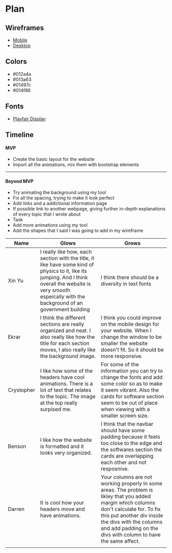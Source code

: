 # Plan

## Wireframes
* [Mobile]()
* [Desktop]()

## Colors
* #012a4a
* #013a63
* #01497c
* #014f86

## Fonts
* [Playfair Display](https://fonts.google.com/selection/embed)

## Timeline

#### MVP
* Create the basic layout for the website
* Import all the animations, mix them with bootstrap elements

---

#### Beyond MVP
* Try animating the background using my tool
* Fix all the spacing, trying to make it look perfect
* Add links and a addictional information page
* If possible link to another webpage, giving further in-depth explanations of every topic that I wrote about
* Task
* Add more animations using my tool
* Add the shapes that I said I was going to add in my wireframe











| Name | Glows | Grows |
| -------- | ------- | ------- |
|  Xin Yu | I really like how, each section with the title, it like have some kind of physics to it, like its jumping. And I think overall the website is very smooth espeically with the background of an government building  | I think there should be a diversity in text fonts
| Ekrar  | I  think the different sections are really organized and neat. I also really like how the title for each section moves, I also really like the background image.  | I think you could improve on the mobile design for your website. When I change the window to be smaller the website doesn't fit. So it should be more responsive.
|  Crystopher | I like how some of the headers have cool animations. There is a lot of text that relates to the topic. The image at the top really surpised me. | For some of the information you can try to change the fonts and add some color so as to make it seem vibrant. Also the cards for software section seem to be out of place when viewing with a smaller screen size.
|Benson|I like how the website is formatted and it looks very organized.|I think that the navbar should have some padding because it feels too close to the edge and the softwares section the cards are overlapping each other and not resposnive.
| Darren | It is cool how your headers move and have animations.  | Your columns are not working properly in some areas. The problem is likley that you added margin which columns don't calculate for. To fix this put another div inside the divs with the columns and add padding on the divs with column to have the same affect.
|   |   |


